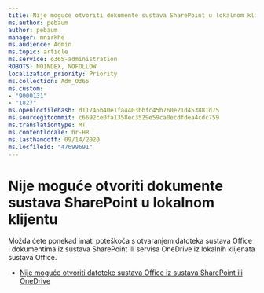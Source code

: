 ```yaml
---
title: Nije moguće otvoriti dokumente sustava SharePoint u lokalnom klijentu
ms.author: pebaum
author: pebaum
manager: mnirkhe
ms.audience: Admin
ms.topic: article
ms.service: o365-administration
ROBOTS: NOINDEX, NOFOLLOW
localization_priority: Priority
ms.collection: Adm_O365
ms.custom:
- "9000131"
- "1827"
ms.openlocfilehash: d11746b40e1fa4403bbfc45b760e21d453881d75
ms.sourcegitcommit: c6692ce0fa1358ec3529e59ca0ecdfdea4cdc759
ms.translationtype: MT
ms.contentlocale: hr-HR
ms.lasthandoff: 09/14/2020
ms.locfileid: "47699691"
---
```

# <a name="unable-to-open-sharepoint-documents-in-local-client"></a>Nije moguće otvoriti dokumente sustava SharePoint u lokalnom klijentu

Možda ćete ponekad imati poteškoća s otvaranjem datoteka sustava Office i dokumentima iz sustava SharePoint ili servisa OneDrive iz lokalnih klijenata sustava Office.

- [Nije moguće otvoriti datoteke sustava Office iz sustava SharePoint ili OneDrive](https://docs.microsoft.com/sharepoint/troubleshoot/administration/cant-open-office-files)
